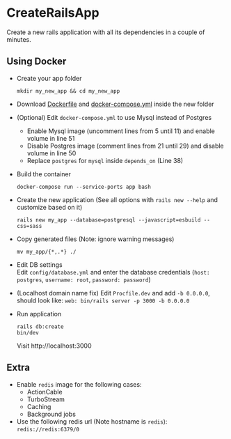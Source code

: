# CreateRailsApp

Create a new rails application with all its dependencies in a couple of minutes.

## Using Docker
- Create your app folder
  ```
  mkdir my_new_app && cd my_new_app 
  ```
- Download [Dockerfile](Dockerfile) and [docker-compose.yml](docker-compose.yml) inside the new folder
- (Optional) Edit `docker-compose.yml` to use Mysql instead of Postgres
    - Enable Mysql image (uncomment lines from 5 until 11) and enable volume in line 51
    - Disable Postgres image (comment lines from 21 until 29) and disable volume in line 50
    - Replace `postgres` for `mysql` inside `depends_on` (Line 38)
- Build the container
  ```
  docker-compose run --service-ports app bash
  ```
- Create the new application (See all options with `rails new --help` and customize based on it)
  ```
  rails new my_app --database=postgresql --javascript=esbuild --css=sass
  ```
- Copy generated files (Note: ignore warning messages)
  ```
  mv my_app/{*,.*} ./
  ```
- Edit DB settings    
  Edit `config/database.yml` and enter the database credentials (`host: postgres`, `username: root`, `password: password`)

- (Localhost domain name fix) Edit `Procfile.dev` and add `-b 0.0.0.0`, should look like: `web: bin/rails server -p 3000 -b 0.0.0.0`

- Run application
  ```
  rails db:create
  bin/dev
  ```
  Visit http://localhost:3000
  
## Extra
- Enable `redis` image for the following cases:
  -  ActionCable
  -  TurboStream
  -  Caching
  -  Background jobs
- Use the following redis url (Note hostname is `redis`): `redis://redis:6379/0`
